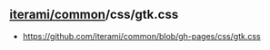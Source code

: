 [iterami/common](https://github.com/iterami/Docs.htm/blob/gh-pages/common/README.md)/css/gtk.css
------------------------------------------------------------------------------------------------

* https://github.com/iterami/common/blob/gh-pages/css/gtk.css
